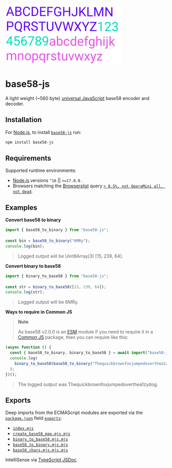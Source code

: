 ![base58 logo](https://raw.githubusercontent.com/pur3miish/base58/main/static/base58.svg)

# base58-js

A light weight (\~560 byte) [universal JavaScript](https://en.wikipedia.org/wiki/Isomorphic_JavaScript) base58 encoder and decoder.

## Installation

For [Node.js](https://nodejs.org), to install [`base58-js`](https://npm.im/base58-js) run:

```sh
npm install base58-js
```

## Requirements

Supported runtime environments:

- [Node.js](https://nodejs.org) versions `^16` || `>=17.0.0` .
- Browsers matching the [Browserslist](https://browsersl.ist) query [`> 0.5%, not OperaMini all, not dead`](https://browsersl.ist/?q=%3E+0.5%25%2C+not+OperaMini+all%2C+not+dead).

## Examples

**Convert base58 to binary**

```js
import { base58_to_binary } from "base58-js";

const bin = base58_to_binary("6MRy");
console.log(bin);
```

> Logged output will be Uint8Array(3) [15, 239, 64].

**Convert binary to base58**

```js
import { binary_to_base58 } from "base58-js";

const str = binary_to_base58([15, 239, 64]);
console.log(str);
```

> Logged output will be 6MRy.

**Ways to require in Common JS**

> **Note**
>
> As base58 v2.0.0 is an [ESM](https://nodejs.org/docs/latest-v16.x/api/esm.html) module if you need to require it in a [Common JS](https://nodejs.org/docs/latest-v16.x/api/modules.html) package, then you can require like this:

```js
(async function () {
  const { base58_to_binary, binary_to_base58 } = await import("base58-js");
  console.log(
    binary_to_base58(base58_to_binary("Thequickbrownfoxjumpedoverthea1zydog"))
  );
})();
```

> The logged output was Thequickbrownfoxjumpedoverthea1zydog.

## Exports

Deep imports from the ECMAScript modules are exported via the [`package.json`](./package.json) field [`exports`](https://nodejs.org/api/packages.html#exports):

- [`index.mjs`](./index.mjs)
- [`create_base58_map.mjs.mjs`](./create_base58_map.mjs.mjs)
- [`binary_to_base58.mjs.mjs`](./binary_to_base58.mjs.mjs)
- [`base58_to_binary.mjs.mjs`](./base58_to_binary.mjs.mjs)
- [`base58_chars.mjs.mjs.mjs`](./base58_chars.mjs.mjs.mjs)

IntelliSense via [TypeScript JSDoc](https://www.typescriptlang.org/docs/handbook/jsdoc-supported-types.html).
